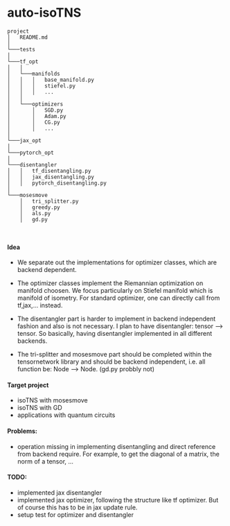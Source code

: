 # auto-isoTNS


```
project
│   README.md
│
└───tests
│
└───tf_opt
│   │
│   └───manifolds
│   │   │   base_manifold.py
│   │   │   stiefel.py
│   │   │   ...
│   │  
│   └───optimizers
│       │   SGD.py
│       │   Adam.py
│       │   CG.py
│       │   ...
│   
└───jax_opt
│   
└───pytorch_opt
│   
└───disentangler
│   │   tf_disentangling.py
│   │   jax_disentangling.py
│   │   pytorch_disentangling.py
│
└───mosesmove
    │   tri_splitter.py
    │   greedy.py
    │   als.py
    │   gd.py

 
```


#### Idea
- We separate out the implementations for optimizer classes, which are backend dependent.

- The optimizer classes implement the Riemannian optimization on manifold choosen. We focus particularly on Stiefel manifold which is manifold of isometry. For standard optimizer, one can directly call from tf,jax,... instead.

- The disentangler part is harder to implement in backend independent fashion and also is not necessary. I plan to have disentangler: tensor --> tensor. So basically, having disentangler implemented in all different backends.

- The tri-splitter and mosesmove part should be completed within the tensornetwork library and should be backend independent, i.e. all function be: Node --> Node. (gd.py probbly not)


#### Target project
- isoTNS with mosesmove
- isoTNS with GD
- applications with quantum circuits



#### Problems:
- operation missing in implementing disentangling and direct reference from backend require.
  For example, to get the diagonal of a matrix, the norm of a tensor, ...

#### TODO:
- implemented jax disentangler
- implemented jax optimizer, following the structure like tf optimizer. But of course this has to be in jax update rule.
- setup test for optimizer and disentangler
